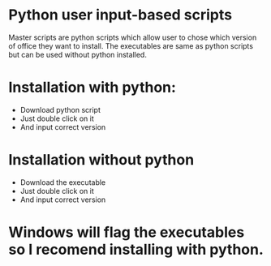 # Python user input-based scripts
Master scripts are python scripts which allow user to chose which version of office they want to install.
The executables are same as python scripts but can be used without python installed.
# Installation with python:
  - Download python script
  - Just double click on it
  - And input correct version
# Installation without python
  - Download the executable
  - Just double click on it
  - And input correct version
# Windows will flag the executables so I recomend installing with python.
